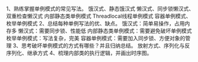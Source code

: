 1、熟练掌握单例模式的常见写法。
饿汉式、静态饿汉式
懒汉式、同步锁懒汉式、双重检查懒汉式
内部静态类单例模式
Threadlocal线程单例模式
容器单例模式、枚举单例模式
2、总结每种单例写法的优、缺点。
饿汉式：简单易操作，占用内存多
懒汉式：需要同步锁、性能低
内部静态类单例模式：需要避免破坏单例模式
枚举单例模式：写法复杂，完美
容器单例模式：需要加入同步锁、方便对象的管理
3、思考破坏单例模式的方式有哪些？并且归纳总结。
放射方式、序列化与反序列化、继承方式
4、梳理内部类的执行逻辑，并画出时序图。

